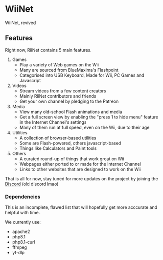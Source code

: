 # WiiNet
WiiNet, revived


## Features
Right now, RiiNet contains 5 main features.
1. Games
   - Play a variety of Web games on the Wii
   - Many are sourced from BlueMaxima's Flashpoint
   - Categorised into USB Keyboard, Made for Wii, PC Games and Javascript
2. Videos
   - Stream videos from a few content creators
   - Mainly RiiNet contributors and friends
   - Get your own channel by pledging to the Patreon
3. Media
   - View many old-school Flash animations and media
   - Get a full screen view by enabling the "press 1 to hide menu" feature in the Internet Channel's settings
   - Many of them run at full speed, even on the Wii, due to their age
5. Utilities
   - A collection of browser-based utilities
   - Some are Flash-powered, others javascript-based
   - Things like Calculators and Paint tools
6. Others
   - A curated round-up of things that work great on Wii
   - Webpages either ported to or made for the Internet Channel
   - Links to other websites that are designed to work on the Wii

That is all for now, stay tuned for more updates on the project by joining the [Discord](https://discord.gg/PBuAbQbrXJ) (old discord lmao)


### Dependencies
This is an incomplete, flawed list that will hopefully get more acccurate and helpful with time.

We currently use:
- apache2
- php8.1
- php8.1-curl
- ffmpeg
- yt-dlp
